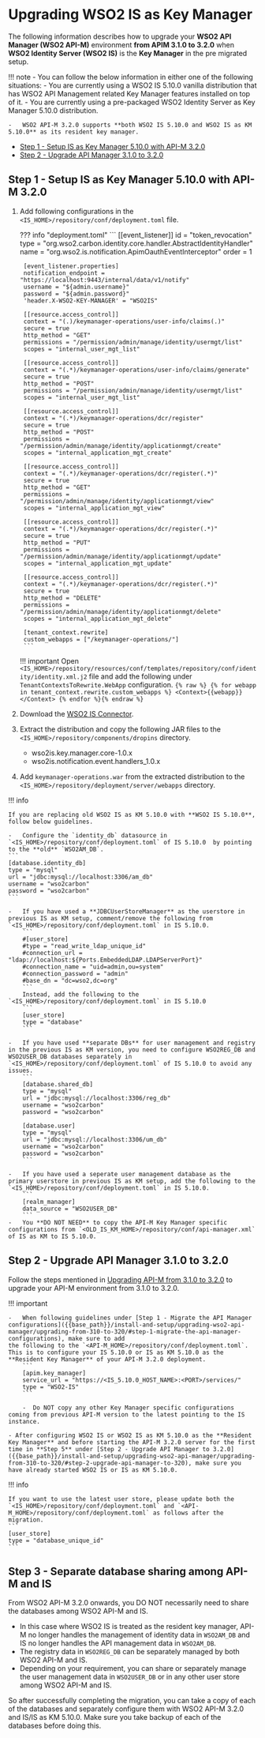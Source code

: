 # Upgrading WSO2 IS as Key Manager

The following information describes how to upgrade your **WSO2 API Manager (WSO2 API-M)** environment **from APIM 3.1.0 to 3.2.0** when **WSO2 Identity Server (WSO2 IS)** is the **Key Manager** in the pre migrated setup.

!!! note
    -   You can follow the below information in either one of the following situations:
        -   You are currently using a WSO2 IS 5.10.0 vanilla distribution that has WSO2 API Management related Key Manager features installed on top of it.
        -   You are currently using a pre-packaged WSO2 Identity Server as Key Manager 5.10.0 distribution.

    -   WSO2 API-M 3.2.0 supports **both WSO2 IS 5.10.0 and WSO2 IS as KM 5.10.0** as its resident key manager.

-   [Step 1 - Setup IS as Key Manager 5.10.0 with API-M 3.2.0](#step-1-setup-is-km)
-   [Step 2 - Upgrade API Manager 3.1.0 to 3.2.0](#step-2-upgrade-api-manager)    

## Step 1 - Setup IS as Key Manager 5.10.0 with API-M 3.2.0 

1. Add following configurations in the `<IS_HOME>/repository/conf/deployment.toml` file.

    ??? info "deployment.toml"
        ```
        [[event_listener]]
        id = "token_revocation"
        type = "org.wso2.carbon.identity.core.handler.AbstractIdentityHandler"
        name = "org.wso2.is.notification.ApimOauthEventInterceptor"
        order = 1

        [event_listener.properties]
        notification_endpoint = "https://localhost:9443/internal/data/v1/notify"
        username = "${admin.username}"
        password = "${admin.password}"
        'header.X-WSO2-KEY-MANAGER' = "WSO2IS"

        [[resource.access_control]]
        context = "(.)/keymanager-operations/user-info/claims(.)"
        secure = true
        http_method = "GET"
        permissions = "/permission/admin/manage/identity/usermgt/list"
        scopes = "internal_user_mgt_list"

        [[resource.access_control]]
        context = "(.*)/keymanager-operations/user-info/claims/generate"
        secure = true
        http_method = "POST"
        permissions = "/permission/admin/manage/identity/usermgt/list"
        scopes = "internal_user_mgt_list"

        [[resource.access_control]]
        context = "(.*)/keymanager-operations/dcr/register"
        secure = true
        http_method = "POST"
        permissions = "/permission/admin/manage/identity/applicationmgt/create"
        scopes = "internal_application_mgt_create"

        [[resource.access_control]]
        context = "(.*)/keymanager-operations/dcr/register(.*)"
        secure = true
        http_method = "GET"
        permissions = "/permission/admin/manage/identity/applicationmgt/view"
        scopes = "internal_application_mgt_view"

        [[resource.access_control]]
        context = "(.*)/keymanager-operations/dcr/register(.*)"
        secure = true
        http_method = "PUT"
        permissions = "/permission/admin/manage/identity/applicationmgt/update"
        scopes = "internal_application_mgt_update"

        [[resource.access_control]]
        context = "(.*)/keymanager-operations/dcr/register(.*)"
        secure = true
        http_method = "DELETE"
        permissions = "/permission/admin/manage/identity/applicationmgt/delete"
        scopes = "internal_application_mgt_delete"

        [tenant_context.rewrite]
        custom_webapps = ["/keymanager-operations/"]
        ```
        
    !!! important
        Open `<IS_HOME>/repository/resources/conf/templates/repository/conf/identity/identity.xml.j2` file and add the following
        under `TenantContextsToRewrite.WebApp` configuration.
           ```{% raw %}
           {% for webapp in tenant_context.rewrite.custom_webapps %}
           <Context>{{webapp}}</Context>
           {% endfor %}{% endraw %}
           ```

3. Download the [WSO2 IS Connector]({{base_path}}/assets/attachments/administer/wso2is-km-connector-1.0.15.zip).

4. Extract the distribution and copy the following JAR files to the `<IS_HOME>/repository/components/dropins` directory.
    -   wso2is.key.manager.core-1.0.x
    -   wso2is.notification.event.handlers_1.0.x

5. Add `keymanager-operations.war` from the extracted distribution to the `<IS_HOME>/repository/deployment/server/webapps` directory.

!!! info

    If you are replacing old WSO2 IS as KM 5.10.0 with **WSO2 IS 5.10.0**, follow below guidelines.

    -   Configure the `identity_db` datasource in `<IS_HOME>/repository/conf/deployment.toml` of IS 5.10.0  by pointing to the **old** `WSO2AM_DB`.
    ```
    [database.identity_db]
    type = "mysql"
    url = "jdbc:mysql://localhost:3306/am_db"
    username = "wso2carbon"
    password = "wso2carbon"
    ```

    -   If you have used a **JDBCUserStoreManager** as the userstore in previous IS as KM setup, comment/remove the following from `<IS_HOME>/repository/conf/deployment.toml` in IS 5.10.0.
        ```
        #[user_store]
        #type = "read_write_ldap_unique_id"
        #connection_url = "ldap://localhost:${Ports.EmbeddedLDAP.LDAPServerPort}"
        #connection_name = "uid=admin,ou=system"
        #connection_password = "admin"
        #base_dn = "dc=wso2,dc=org"      
        ```
        Instead, add the following to the `<IS_HOME>/repository/conf/deployment.toml` in IS 5.10.0
        ```
        [user_store]
        type = "database"
        ```

    -   If you have used **separate DBs** for user management and registry in the previous IS as KM version, you need to configure WSO2REG_DB and WSO2USER_DB databases separately in `<IS_HOME>/repository/conf/deployment.toml` of IS 5.10.0 to avoid any issues.
        ```
        [database.shared_db]
        type = "mysql"
        url = "jdbc:mysql://localhost:3306/reg_db"
        username = "wso2carbon"
        password = "wso2carbon"

        [database.user]
        type = "mysql"
        url = "jdbc:mysql://localhost:3306/um_db"
        username = "wso2carbon"
        password = "wso2carbon"
        ```

    -   If you have used a seperate user management database as the primary userstore in previous IS as KM setup, add the following to the `<IS_HOME>/repository/conf/deployment.toml` in IS 5.10.0.
        ```
        [realm_manager]
        data_source = "WSO2USER_DB"
        ```
    -   You **DO NOT NEED** to copy the API-M Key Manager specific configurations from `<OLD_IS_KM_HOME>/repository/conf/api-manager.xml` of IS as KM to IS 5.10.0.

## Step 2 - Upgrade API Manager 3.1.0 to 3.2.0

Follow the steps mentioned in [Upgrading API-M from 3.1.0 to 3.2.0]({{base_path}}/install-and-setup/upgrading-wso2-api-manager/upgrading-from-310-to-320/) to upgrade your API-M environment from 3.1.0 to 3.2.0.

!!! important

    -   When following guidelines under [Step 1 - Migrate the API Manager configurations]({{base_path}}/install-and-setup/upgrading-wso2-api-manager/upgrading-from-310-to-320/#step-1-migrate-the-api-manager-configurations), make sure to add
    the following to the `<API-M_HOME>/repository/conf/deployment.toml`. This is to configure your IS 5.10.0 or IS as KM 5.10.0 as the **Resident Key Manager** of your API-M 3.2.0 deployment.
        ```
        [apim.key_manager]
        service_url = "https://<IS_5.10.0_HOST_NAME>:<PORT>/services/"
        type = "WSO2-IS"
        ```

        -  Do NOT copy any other Key Manager specific configurations coming from previous API-M version to the latest pointing to the IS instance.

    - After configuring WSO2 IS or WSO2 IS as KM 5.10.0 as the **Resident Key Manager** and before starting the API-M 3.2.0 server for the first time in **Step 5** under [Step 2 - Upgrade API Manager to 3.2.0]({{base_path}}/install-and-setup/upgrading-wso2-api-manager/upgrading-from-310-to-320/#step-2-upgrade-api-manager-to-320), make sure you have already started WSO2 IS or IS as KM 5.10.0.

!!! info

    If you want to use the latest user store, please update both the `<IS_HOME>/repository/conf/deployment.toml` and `<API-M_HOME>/repository/conf/deployment.toml` as follows after the migration.
    ```
    [user_store]
    type = "database_unique_id"
    ```

## Step 3 - Separate database sharing among API-M and IS

From WSO2 API-M 3.2.0 onwards, you DO NOT necessarily need to share the databases among WSO2 API-M and IS. 

-   In this case where WSO2 IS is treated as the resident key manager, API-M no longer handles the management of identity data in `WSO2AM_DB` and IS no longer handles the API management data in `WSO2AM_DB`. 
-   The registry data in `WSO2REG_DB` can be separately managed by both WSO2 API-M and IS.
-   Depending on your requirement, you can share or separately manage the user management data in `WSO2USER_DB` 
or in any other user store among WSO2 API-M and IS.

So after successfully completing the migration, you can take a copy of each of the databases and separately configure them with WSO2 API-M 3.2.0 and IS/IS as KM 5.10.0. Make sure you take backup of each of the databases before doing this.
